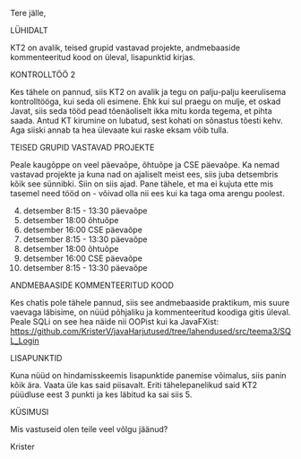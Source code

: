 Tere jälle,

LÜHIDALT

KT2 on avalik, teised grupid vastavad projekte, andmebaaside kommenteeritud kood on üleval, lisapunktid kirjas.


KONTROLLTÖÖ 2

Kes tähele on pannud, siis KT2 on avalik ja tegu on palju-palju keerulisema kontrolltööga, kui seda oli esimene. Ehk kui sul praegu on mulje, et oskad Javat, siis seda tööd pead tõenäoliselt ikka mitu korda tegema, et pihta saada. Antud KT kirumine on lubatud, sest kohati on sõnastus tõesti kehv. Aga siiski annab ta hea ülevaate kui raske eksam võib tulla.


TEISED GRUPID VASTAVAD PROJEKTE

Peale kaugõppe on veel päevaõpe, õhtuõpe ja CSE päevaõpe. Ka nemad vastavad projekte ja kuna nad on ajaliselt meist ees, siis juba detsembris kõik see sünnibki. Siin on siis ajad. Pane tähele, et ma ei kujuta ette mis tasemel need tööd on - võivad olla nii ees kui ka taga oma arengu poolest.

4. detsember 8:15 - 13:30 päevaõpe
4. detsember 18:00 õhtuõpe
7. detsember 16:00 CSE päevaõpe
11. detsember 8:15 - 13:30 päevaõpe
11. detsember 18:00 õhtuõpe
14. detsember 16:00 CSE päevaõpe
18. detsember 8:15 - 13:30 päevaõpe


ANDMEBAASIDE KOMMENTEERITUD KOOD

Kes chatis pole tähele pannud, siis see andmebaaside praktikum, mis suure vaevaga läbisime, on nüüd põhjaliku ja kommenteeritud koodiga gitis üleval. Peale SQLi on see hea näide nii OOPist kui ka JavaFXist: https://github.com/KristerV/javaHarjutused/tree/lahendused/src/teema3/SQL_Login


LISAPUNKTID

Kuna nüüd on hindamisskeemis lisapunktide panemise võimalus, siis panin kõik ära. Vaata üle kas said piisavalt. Eriti tähelepanelikud said KT2 püüdluse eest 3 punkti ja kes läbitud ka sai siis 5.

KÜSIMUSI

Mis vastuseid olen teile veel võlgu jäänud?

Krister
